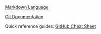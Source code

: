 [Markdown Language](https://pandao.github.io/editor.md/en.html)

[Git Documentation](https://git-scm.com/doc)

Quick reference guides: [GitHub Cheat Sheet](https://ndpsoftware.com/git-cheatsheet.html#loc=index;)
